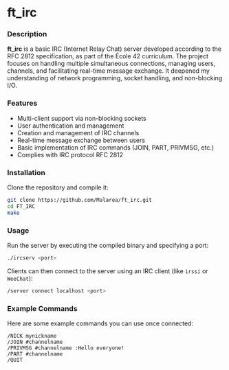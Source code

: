 # ft_irc

### Description
**ft_irc** is a basic IRC (Internet Relay Chat) server developed according to the RFC 2812 specification, as part of the École 42 curriculum. The project focuses on handling multiple simultaneous connections, managing users, channels, and facilitating real-time message exchange. It deepened my understanding of network programming, socket handling, and non-blocking I/O.

### Features
- Multi-client support via non-blocking sockets
- User authentication and management
- Creation and management of IRC channels
- Real-time message exchange between users
- Basic implementation of IRC commands (JOIN, PART, PRIVMSG, etc.)
- Complies with IRC protocol RFC 2812

### Installation
Clone the repository and compile it:

```bash
git clone https://github.com/Malarea/ft_irc.git
cd FT_IRC
make
```

### Usage
Run the server by executing the compiled binary and specifying a port:

```bash
./ircserv <port>
```

Clients can then connect to the server using an IRC client (like `irssi` or `WeeChat`):

```bash
/server connect localhost <port>
```

### Example Commands
Here are some example commands you can use once connected:

```irc
/NICK mynickname
/JOIN #channelname
/PRIVMSG #channelname :Hello everyone!
/PART #channelname
/QUIT
```
